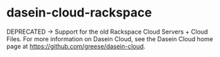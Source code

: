 dasein-cloud-rackspace
======================

DEPRECATED -> Support for the old Rackspace Cloud Servers + Cloud Files. For more information on Dasein Cloud, see the Dasein Cloud home page at https://github.com/greese/dasein-cloud.